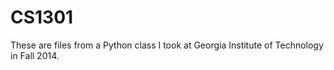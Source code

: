 # CS1301

These are files from a Python class I took at Georgia Institute of Technology in Fall 2014.
